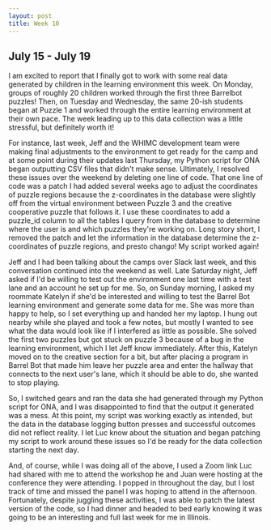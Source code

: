 ```yaml
---
layout: post
title: Week 10
---
```

## July 15 - July 19

I am excited to report that I finally got to work with some real data generated by children in the learning environment this week. On Monday, groups of roughly 20 children worked through the first three Barrelbot puzzles! Then, on Tuesday and Wednesday, the same 20-ish students began at Puzzle 1 and worked through the entire learning environment at their own pace. The week leading up to this data collection was a little stressful, but definitely worth it! 

For instance, last week, Jeff and the WHIMC development team were making final adjustments to the environment to get ready for the camp and at some point during their updates last Thursday, my Python script for ONA began outputting CSV files that didn't make sense. Ultimately, I resolved these issues over the weekend by deleting one line of code. That one line of code was a patch I had added several weeks ago to adjust the coordinates of puzzle regions because the z-coordinates in the database were slightly off from the virtual environment between Puzzle 3 and the creative cooperative puzzle that follows it. I use these coordinates to add a puzzle_id column to all the tables I query from in the database to determine where the user is and which puzzles they're working on. Long story short, I removed the patch and let the information in the database determine the z-coordinates of puzzle regions, and presto chango! My script worked again!

Jeff and I had been talking about the camps over Slack last week, and this conversation continued into the weekend as well. Late Saturday night, Jeff asked if I'd be willing to test out the environment one last time with a test lane and an account he set up for me. So, on Sunday morning, I asked my roommate Katelyn if she'd be interested and willing to test the Barrel Bot learning environment and generate some data for me. She was more than happy to help, so I set everything up and handed her my laptop. I hung out nearby while she played and took a few notes, but mostly I wanted to see what the data would look like if I interfered as little as possible. She solved the first two puzzles but got stuck on puzzle 3 because of a bug in the learning environment, which I let Jeff know immediately. After this, Katelyn moved on to the creative section for a bit, but after placing a program in Barrel Bot that made him leave her puzzle area and enter the hallway that connects to the next user's lane, which it should be able to do, she wanted to stop playing.

So, I switched gears and ran the data she had generated through my Python script for ONA, and I was disappointed to find that the output it generated was a mess. At this point, my script was working exactly as intended, but the data in the database logging button presses and successful outcomes did not reflect reality. I let Luc know about the situation and began patching my script to work around these issues so I'd be ready for the data collection starting the next day.

And, of course, while I was doing all of the above, I used a Zoom link Luc had shared with me to attend the workshop he and Juan were hosting at the conference they were attending. I popped in throughout the day, but I lost track of time and missed the panel I was hoping to attend in the afternoon. Fortunately, despite juggling these activities, I was able to patch the latest version of the code, so I had dinner and headed to bed early knowing it was going to be an interesting and full last week for me in Illinois.
